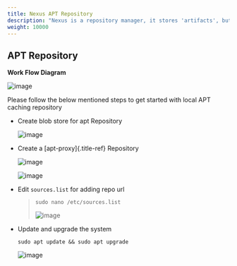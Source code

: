 ```yaml
---
title: Nexus APT Repository
description: "Nexus is a repository manager, it stores 'artifacts', but before jumping into abstractions, let's start with a description of software development. We'll begin with a simple description of what software development involves, and, for the purposes of this article, we're going to discuss Enterprise Java Development."
weight: 10000
---
```


## APT Repository

**Work Flow Diagram**

   ![image]

Please follow the below mentioned steps to get started with local APT
caching repository

-   Create blob store for apt Repository

    ![image][1]

-   Create a [apt-proxy]{.title-ref} Repository

    ![image][2]
    
    ![image][3]

-   Edit `sources.list` for adding repo url

    > ``` {.bash}
    > sudo nano /etc/sources.list
    > ```
    >
    > ![image][4]

-   Update and upgrade the system

    ``` {.bash}
    sudo apt update && sudo apt upgrade
    ```
    
    ![image][5]

  [image]: ../../images/nexus-sonatype/nexus_APT.png
  [1]: ../../images/nexus-sonatype/blob_store.png
  [2]: ../../images/nexus-sonatype/repo_new.png
  [3]: ../../images/nexus-sonatype/apt-proxy.png
  [4]: ../../images/nexus-sonatype/sources_list.png
  [5]: ../../images/nexus-sonatype/apt_update.png
